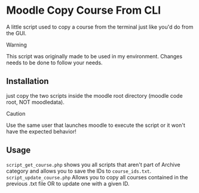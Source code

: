 
# Moodle Copy Course From CLI

A little script used to copy a course from the terminal just like you'd do from the GUI.

> [!WARNING]
> This script was originally made to be used in my environment. Changes needs to be done to follow your needs.

## Installation

just copy the two scripts inside the moodle root directory (moodle code root, NOT moodledata).

> [!CAUTION]
> Use the same user that launches moodle to execute the script or it won't have the expected behavior!

## Usage

`script_get_course.php` shows you all scripts that aren't part of Archive category and allows you to save the IDs to `course_ids.txt`.  
`script_update_course.php` Allows you to copy all courses contained in the previous .txt file OR to update one with a given ID.

